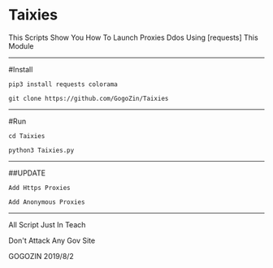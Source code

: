 # Taixies

This Scripts Show You How To Launch Proxies Ddos Using [requests] This Module
*******************************************************************************
#Install 

    pip3 install requests colorama
    
    git clone https://github.com/GogoZin/Taixies
    
*******************************************************************************
#Run 

    cd Taixies
    
    python3 Taixies.py
    
********************************************************************************
##UPDATE

    Add Https Proxies
    
    Add Anonymous Proxies

********************************************************************************
All Script Just In Teach 

Don't Attack Any Gov Site


GOGOZIN 2019/8/2
